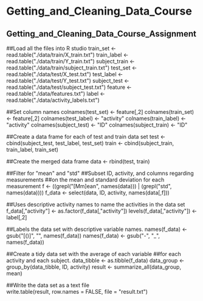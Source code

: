 # Getting_and_Cleaning_Data_Course
Getting_and_Cleaning_Data_Course_Assignment
----------------------------------------------------------
##Load all the files into R studio
train_set <- read.table("./data/train/X_train.txt")
train_label <- read.table("./data/train/Y_train.txt")
subject_train <- read.table("./data/train/subject_train.txt")
test_set <- read.table("./data/test/X_test.txt")
test_label <- read.table("./data/test/Y_test.txt")
subject_test <- read.table("./data/test/subject_test.txt")
feature <- read.table("./data/features.txt")
label <- read.table("./data/activity_labels.txt")

##Set column names
colnames(test_set) <- feature[,2]
colnames(train_set) <- feature[,2]
colnames(test_label) <- "activity"
colnames(train_label) <- "activity"
colnames(subject_test) <- "ID"
colnames(subject_train) <- "ID"

##Create a data frame for each of test and train data set
test <- cbind(subject_test, test_label, test_set)
train <- cbind(subject_train, train_label, train_set)

##Create the merged data frame
data <- rbind(test, train)

##Filter for "mean" and "std"
##Subset ID, activity, and columns regarding measurements
##on the mean and standard deviation for each measurement
f <- ((grepl("[Mm]ean", names(data))) | (grepl("std", names(data))))
f_data <- select(data, ID, activity, names(data[,f]))

##Uses descriptive activity names to name the activities in the data set
f_data[,"activity"] <- as.factor(f_data[,"activity"])
levels(f_data[,"activity"]) <- label[,2]

##Labels the data set with descriptive variable names. 
names(f_data) <- gsub("[()]", "", names(f_data))
names(f_data) <- gsub("-", "_", names(f_data))

##Create a tidy data set with the average of each variable
##for each activity and each subject.
data_tibble <- as.tibble(f_data)
data_group <- group_by(data_tibble, ID, activity)
result <- summarize_all(data_group, mean)

##Write the data set as a text file   
write.table(result, row.names = FALSE, file = "result.txt")
